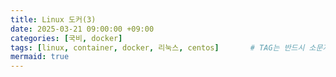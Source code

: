 ```yaml
---
title: Linux 도커(3)
date: 2025-03-21 09:00:00 +09:00
categories: [국비, docker]
tags: [linux, container, docker, 리눅스, centos]		# TAG는 반드시 소문자로 이루어져야함!
mermaid: true
---
```

